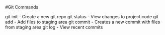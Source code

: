#Git Commands

git init - Create a new git repo
git status - View changes to project code
git add - Add files to staging area
git commit - Creates a new commit with files from staging area
git log - View recent commits
